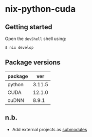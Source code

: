 # nix-python-cuda

## Getting started

Open the `devShell` shell using:
```
$ nix develop
```

## Package versions

| package | ver    |
| ------- | ------ |
| python  | 3.11.5 |
| CUDA    | 12.1.0 |
| cuDNN   | 8.9.1  |

## n.b.

- Add external projects as [submodules](https://git-scm.com/book/en/v2/Git-Tools-Submodules)